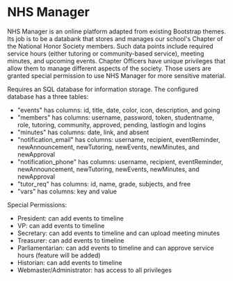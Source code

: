 NHS Manager
===============

NHS Manager is an online platform adapted from existing Bootstrap themes. Its job is to be a databank that stores and manages our school's Chapter of the National Honor Society members.  Such data points include required service hours (either tutoring or community-based service), meeting minutes, and upcoming events.  Chapter Officers have unique privileges that allow them to manage different aspects of the society. Those users are granted special permission to use NHS Manager for more sensitive material.

Requires an SQL database for information storage.  The configured database has a three tables:
- "events" has columns: id, title, date, color, icon, description, and going
- "members" has columns: username, password, token, studentname, role, tutoring, community, approved, pending, lastlogin and logins
- "minutes" has columns: date, link, and absent
- "notification_email" has columns: username, recipient, eventReminder, newAnnouncement, newTutoring, newEvents, newMinutes, and newApproval
- "notification_phone" has columns: username, recipient, eventReminder, newAnnouncement, newTutoring, newEvents, newMinutes, and newApproval
- "tutor_req" has columns: id, name, grade, subjects, and free
- "vars" has columns: key and value

Special Permissions:
- President: can add events to timeline
- VP: can add events to timeline
- Secretary: can add events to timeline and can upload meeting minutes
- Treasurer: can add events to timeline
- Parliamentarian: can add events to timeline and can approve service hours (feature will be added)
- Historian: can add events to timeline
- Webmaster/Administrator: has access to all privileges
